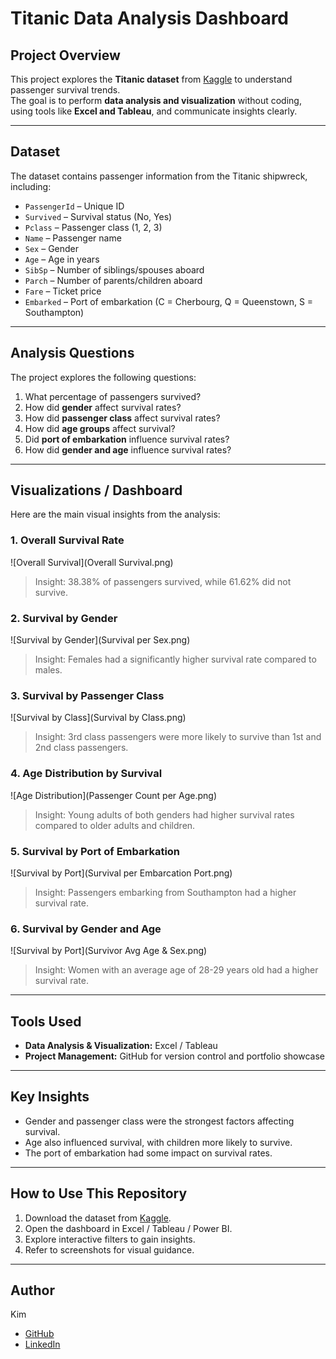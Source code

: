 # Titanic Data Analysis Dashboard

## Project Overview
This project explores the **Titanic dataset** from [Kaggle](https://www.kaggle.com/c/titanic/data) to understand passenger survival trends.  
The goal is to perform **data analysis and visualization** without coding, using tools like **Excel and Tableau**, and communicate insights clearly.

---

## Dataset
The dataset contains passenger information from the Titanic shipwreck, including:
- `PassengerId` – Unique ID  
- `Survived` – Survival status (No, Yes)  
- `Pclass` – Passenger class (1, 2, 3)  
- `Name` – Passenger name  
- `Sex` – Gender  
- `Age` – Age in years  
- `SibSp` – Number of siblings/spouses aboard  
- `Parch` – Number of parents/children aboard  
- `Fare` – Ticket price  
- `Embarked` – Port of embarkation (C = Cherbourg, Q = Queenstown, S = Southampton)

---

## Analysis Questions
The project explores the following questions:
1. What percentage of passengers survived?  
2. How did **gender** affect survival rates?  
3. How did **passenger class** affect survival rates?  
4. How did **age groups** affect survival?  
5. Did **port of embarkation** influence survival rates?
6. How did **gender and age** influence survival rates?

---

## Visualizations / Dashboard
Here are the main visual insights from the analysis:

### 1. Overall Survival Rate
![Overall Survival](Overall Survival.png)  
> Insight: 38.38% of passengers survived, while 61.62% did not survive.

### 2. Survival by Gender
![Survival by Gender](Survival per Sex.png)  
> Insight: Females had a significantly higher survival rate compared to males.

### 3. Survival by Passenger Class
![Survival by Class](Survival by Class.png)  
> Insight: 3rd class passengers were more likely to survive than 1st and 2nd class passengers.

### 4. Age Distribution by Survival
![Age Distribution](Passenger Count per Age.png)  
> Insight: Young adults of both genders had higher survival rates compared to older adults and children.

### 5. Survival by Port of Embarkation
![Survival by Port](Survival per Embarcation Port.png)  
> Insight: Passengers embarking from Southampton had a higher survival rate.

### 6. Survival by Gender and Age
![Survival by Port](Survivor Avg Age & Sex.png)  
> Insight: Women with an average age of 28-29 years old had a higher survival rate.

---

## Tools Used
- **Data Analysis & Visualization:** Excel / Tableau
- **Project Management:** GitHub for version control and portfolio showcase

---

## Key Insights
- Gender and passenger class were the strongest factors affecting survival.  
- Age also influenced survival, with children more likely to survive.  
- The port of embarkation had some impact on survival rates.  

---

## How to Use This Repository
1. Download the dataset from [Kaggle](https://www.kaggle.com/c/titanic/data).  
2. Open the dashboard in Excel / Tableau / Power BI.  
3. Explore interactive filters to gain insights.  
4. Refer to screenshots for visual guidance.  

---

## Author
Kim  
- [GitHub](https://github.com/kimpeque)  
- [LinkedIn](https://www.linkedin.com/in/kimpeque/)
